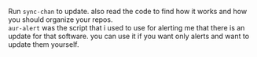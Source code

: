 Run `sync-chan` to update.
also read the code to find how it works and how you should organize your repos. \
`aur-alert` was the script that i used to use for alerting me that there is an update for that software. you can use it if you want only alerts and want to update them yourself.
